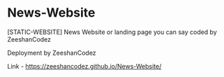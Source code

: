 # News-Website
[STATIC-WEBSITE] News Website or landing page you can say coded by ZeeshanCodez 

 
 
 
 Deployment by ZeeshanCodez 

 Link - https://zeeshancodez.github.io/News-Website/
